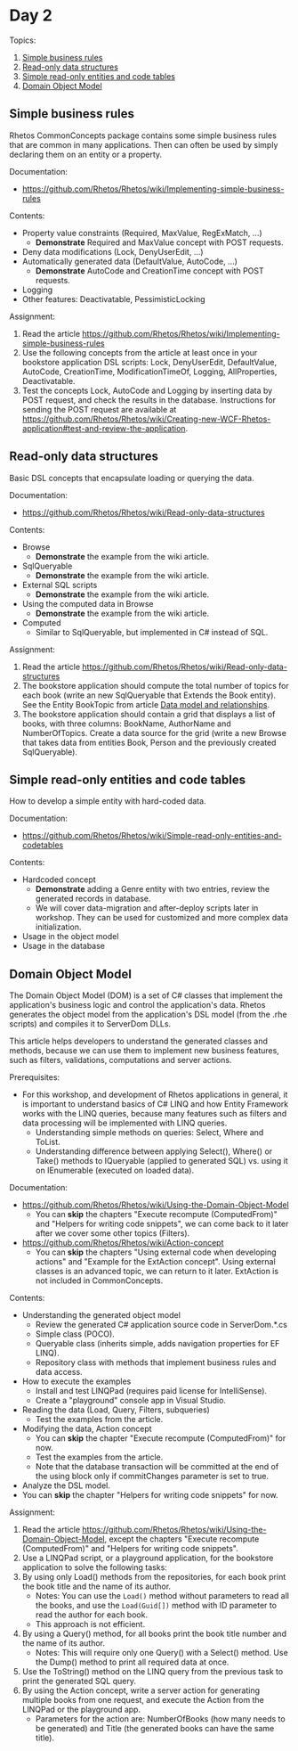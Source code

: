 # Day 2

Topics:

1. [Simple business rules](#simple-business-rules)
2. [Read-only data structures](#read-only-data-structures)
3. [Simple read-only entities and code tables](#simple-read-only-entities-and-code-tables)
4. [Domain Object Model](#domain-object-model)

## Simple business rules

Rhetos CommonConcepts package contains some simple business rules that are
common in many applications.
Then can often be used by simply declaring them on an entity or a property.

Documentation:

* <https://github.com/Rhetos/Rhetos/wiki/Implementing-simple-business-rules>

Contents:

* Property value constraints (Required, MaxValue, RegExMatch, ...)
  * **Demonstrate** Required and MaxValue concept with POST requests.
* Deny data modifications (Lock, DenyUserEdit, ...)
* Automatically generated data (DefaultValue, AutoCode, ...)
  * **Demonstrate** AutoCode and CreationTime concept with POST requests.
* Logging
* Other features: Deactivatable, PessimisticLocking

Assignment:

1. Read the article <https://github.com/Rhetos/Rhetos/wiki/Implementing-simple-business-rules>
2. Use the following concepts from the article at least once in your bookstore application DSL scripts:
   Lock, DenyUserEdit, DefaultValue, AutoCode, CreationTime, ModificationTimeOf,
   Logging, AllProperties, Deactivatable.
3. Test the concepts Lock, AutoCode and Logging by inserting data by POST request,
   and check the results in the database.
   Instructions for sending the POST request are available at
   <https://github.com/Rhetos/Rhetos/wiki/Creating-new-WCF-Rhetos-application#test-and-review-the-application>.

## Read-only data structures

Basic DSL concepts that encapsulate loading or querying the data.

Documentation:

* <https://github.com/Rhetos/Rhetos/wiki/Read-only-data-structures>

Contents:

* Browse
  * **Demonstrate** the example from the wiki article.
* SqlQueryable
  * **Demonstrate** the example from the wiki article.
* External SQL scripts
  * **Demonstrate** the example from the wiki article.
* Using the computed data in Browse
  * **Demonstrate** the example from the wiki article.
* Computed
  * Similar to SqlQueryable, but implemented in C# instead of SQL.

Assignment:

1. Read the article <https://github.com/Rhetos/Rhetos/wiki/Read-only-data-structures>
2. The bookstore application should compute the total number of topics
   for each book (write an new SqlQueryable that Extends the Book entity).
   See the Entity BookTopic from article
   [Data model and relationships](https://github.com/Rhetos/Rhetos/wiki/Data-model-and-relationships).
3. The bookstore application should contain a grid that displays a list of books,
   with three columns: BookName, AuthorName and NumberOfTopics.
   Create a data source for the grid (write a new Browse that takes data from
   entities Book, Person and the previously created SqlQueryable).

## Simple read-only entities and code tables

How to develop a simple entity with hard-coded data.

Documentation:

* <https://github.com/Rhetos/Rhetos/wiki/Simple-read-only-entities-and-codetables>

Contents:

* Hardcoded concept
  * **Demonstrate** adding a Genre entity with two entries, review the generated records in database.
  * We will cover data-migration and after-deploy scripts later in workshop.
    They can be used for customized and more complex data initialization.
* Usage in the object model
* Usage in the database

## Domain Object Model

The Domain Object Model (DOM) is a set of C# classes that implement the application's business logic
and control the application's data.
Rhetos generates the object model from the application's DSL model (from the .rhe scripts)
and compiles it to ServerDom DLLs.

This article helps developers to understand the generated classes and methods,
because we can use them to implement new business features,
such as filters, validations, computations and server actions.

Prerequisites:

* For this workshop, and development of Rhetos applications in general,
  it is important to understand basics of C# LINQ and how
  Entity Framework works with the LINQ queries,
  because many features such as filters and data processing will be
  implemented with LINQ queries.
  * Understanding simple methods on queries: Select, Where and ToList.
  * Understanding difference between applying Select(), Where() or Take() methods
    to IQueryable (applied to generated SQL)
    vs. using it on IEnumerable (executed on loaded data).

Documentation:

* <https://github.com/Rhetos/Rhetos/wiki/Using-the-Domain-Object-Model>
  * You can **skip** the chapters "Execute recompute (ComputedFrom)"
    and "Helpers for writing code snippets",
    we can come back to it later after we cover some other topics (Filters).
* <https://github.com/Rhetos/Rhetos/wiki/Action-concept>
  * You can **skip** the chapters "Using external code when developing actions"
    and "Example for the ExtAction concept".
    Using external classes is an advanced topic, we can return to it later.
    ExtAction is not included in CommonConcepts.

Contents:

* Understanding the generated object model
  * Review the generated C# application source code in ServerDom.*.cs
  * Simple class (POCO).
  * Queryable class (inherits simple, adds navigation properties for EF LINQ).
  * Repository class with methods that implement business rules and data access.
* How to execute the examples
  * Install and test LINQPad (requires paid license for IntelliSense).
  * Create a "playground" console app in Visual Studio.
* Reading the data (Load, Query, Filters, subqueries)
  * Test the examples from the article.
* Modifying the data, Action concept
  * You can **skip** the chapter "Execute recompute (ComputedFrom)" for now.
  * Test the examples from the article.
  * Note that the database transaction will be committed at the end of the using block
    only if commitChanges parameter is set to true.
* Analyze the DSL model.
* You can **skip** the chapter "Helpers for writing code snippets" for now.

Assignment:

1. Read the article <https://github.com/Rhetos/Rhetos/wiki/Using-the-Domain-Object-Model>,
   except the chapters "Execute recompute (ComputedFrom)" and "Helpers for writing code snippets".
2. Use a LINQPad script, or a playground application,
   for the bookstore application to solve the following tasks:
3. By using only Load() methods from the repositories,
   for each book print the book title and the name of its author.
   * Notes: You can use the `Load()` method without parameters to read all the books,
     and use the `Load(Guid[])` method with ID parameter to read the author for each book.
   * This approach is not efficient.
4. By using a Query() method, for all books print the book title number and the name of its author.
   * Notes: This will require only one Query() with a Select() method.
     Use the Dump() method to print all required data at once.
5. Use the ToString() method on the LINQ query from the previous task
   to print the generated SQL query.
6. By using the Action concept, write a server action for generating multiple books from one request,
   and execute the Action from the LINQPad or the playground app.
   * Parameters for the action are: NumberOfBooks (how many needs to be generated)
     and Title (the generated books can have the same title).
